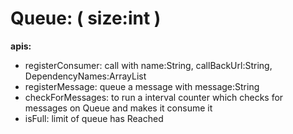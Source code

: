 # Queue: ( size:int )

**apis:**
  * registerConsumer: call with name:String, callBackUrl:String, DependencyNames:ArrayList<String> <br/>
  * registerMessage: queue a message with message:String <br/>
  * checkForMessages: to run a interval counter which checks for messages on Queue and makes it consume it <br/>
  * isFull: limit of queue has Reached <br/>
